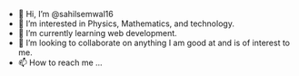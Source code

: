 - 👋 Hi, I’m @sahilsemwal16
- 👀 I’m interested in Physics, Mathematics, and technology.
- 🌱 I’m currently learning web development.
- 💞️ I’m looking to collaborate on anything I am good at and is of interest to me.
- 📫 How to reach me ...

<!---
sahilsemwal16/sahilsemwal16 is a ✨ special ✨ repository because its `README.md` (this file) appears on your GitHub profile.
You can click the Preview link to take a look at your changes.
--->
